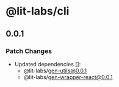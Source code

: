 # @lit-labs/cli

## 0.0.1

### Patch Changes

- Updated dependencies []:
  - @lit-labs/gen-utils@0.0.1
  - @lit-labs/gen-wrapper-react@0.0.1
